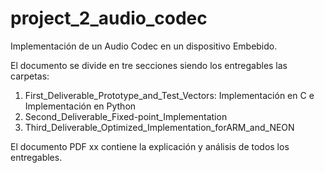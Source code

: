 # project_2_audio_codec
Implementación de un Audio Codec en un dispositivo Embebido.

El documento se divide en tre secciones siendo los entregables las carpetas:

1. First_Deliverable_Prototype_and_Test_Vectors: Implementación en C e Implementación en Python
2. Second_Deliverable_Fixed-point_Implementation
3. Third_Deliverable_Optimized_Implementation_forARM_and_NEON

El documento PDF xx contiene la explicación y análisis de todos los entregables.
